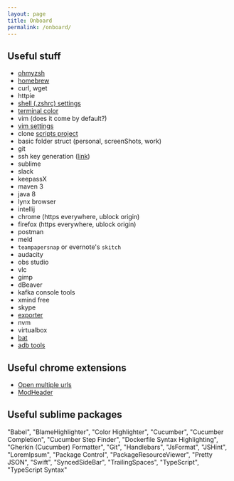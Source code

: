 ```yaml
---
layout: page
title: Onboard
permalink: /onboard/
---
```


## Useful stuff

- [ohmyzsh](https://github.com/robbyrussell/oh-my-zsh)
- [homebrew](https://brew.sh/)
- curl, wget
- httpie
- [shell (.zshrc) settings](https://github.com/filfreire/scripts/blob/master/dotrc)
- [terminal color](https://github.com/filfreire/scripts/blob/master/spacegray_eighties_macOs.terminal)
- vim (does it come by default?)
- [vim settings](https://github.com/filfreire/scripts/blob/master/.vimrc)
- clone [scripts project](https://github.com/filfreire/scripts)
- basic folder struct (personal, screenShots, work)
- git
- ssh key generation ([link](https://help.github.com/articles/generating-a-new-ssh-key-and-adding-it-to-the-ssh-agent/))
- sublime
- slack
- keepassX
- maven 3
- java 8
- lynx browser
- intellij
- chrome (https everywhere, ublock origin)
- firefox (https everywhere, ublock origin)
- postman
- meld
- `teampapersnap` or evernote's `skitch`
- audacity
- obs studio
- vlc
- gimp
- dBeaver
- kafka console tools
- xmind free
- skype
- [exporter](https://itunes.apple.com/us/app/exporter/id1099120373?mt=12)
- nvm
- virtualbox
- [bat](https://github.com/sharkdp/bat)
- [adb tools](https://stackoverflow.com/a/28208121/7468990)

## Useful chrome extensions

- [Open multiple urls](https://chrome.google.com/webstore/detail/open-multiple-urls/oifijhaokejakekmnjmphonojcfkpbbh?hl=en)
- [ModHeader](https://chrome.google.com/webstore/detail/modheader/idgpnmonknjnojddfkpgkljpfnnfcklj)

## Useful sublime packages

"Babel",
"BlameHighlighter",
"Color Highlighter",
"Cucumber",
"Cucumber Completion",
"Cucumber Step Finder",
"Dockerfile Syntax Highlighting",
"Gherkin (Cucumber) Formatter",
"Git",
"Handlebars",
"JsFormat",
"JSHint",
"LoremIpsum",
"Package Control",
"PackageResourceViewer",
"Pretty JSON",
"Swift",
"SyncedSideBar",
"TrailingSpaces",
"TypeScript",
"TypeScript Syntax"
